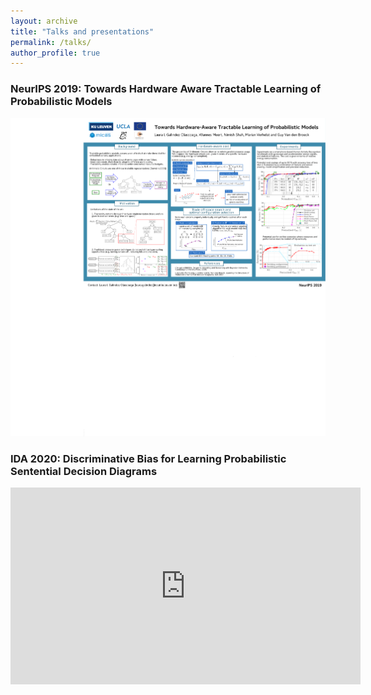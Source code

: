 ```yaml
---
layout: archive
title: "Talks and presentations"
permalink: /talks/
author_profile: true
---
```


### NeurIPS 2019: Towards Hardware Aware Tractable Learning of Probabilistic Models
<img src="files/NeurIPS_poster_A0_landscape.png" alt="hi" class="inline"/>

### IDA 2020: Discriminative Bias for Learning Probabilistic Sentential Decision Diagrams
<iframe width="560" height="315" src="https://www.youtube.com/embed/UBWkZAgwnaA" frameborder="0" allow="autoplay; encrypted-media" allowfullscreen></iframe>

